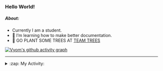 ### Hello World!

##### About:
- Currently I am a student.
- 🌱 I’m learning how to make better documentation.
- 🌱 GO PLANT SOME TREES AT [TEAM TREES](https://teamtrees.org/)

[![Vyom's github activity graph](https://activity-graph.herokuapp.com/graph?username=Vyvy-vi)](https://github.com/ashutosh00710/github-readme-activity-graph)

---
<details>
  <summary>:zap: My Activity:</summary>
  
<!--START_SECTION:waka-->
![Code Time](http://img.shields.io/badge/Code%20Time-987%20hrs%2015%20mins-blue)

**I'm a Night 🦉** 

```text
🌞 Morning    90 commits     ███░░░░░░░░░░░░░░░░░░░░░░   13.7% 
🌆 Daytime    160 commits    ██████░░░░░░░░░░░░░░░░░░░   24.35% 
🌃 Evening    221 commits    ████████░░░░░░░░░░░░░░░░░   33.64% 
🌙 Night      186 commits    ███████░░░░░░░░░░░░░░░░░░   28.31%

```
📅 **I'm Most Productive on Friday** 

```text
Monday       92 commits     ███░░░░░░░░░░░░░░░░░░░░░░   14.0% 
Tuesday      103 commits    ████░░░░░░░░░░░░░░░░░░░░░   15.68% 
Wednesday    77 commits     ███░░░░░░░░░░░░░░░░░░░░░░   11.72% 
Thursday     101 commits    ███░░░░░░░░░░░░░░░░░░░░░░   15.37% 
Friday       106 commits    ████░░░░░░░░░░░░░░░░░░░░░   16.13% 
Saturday     74 commits     ██░░░░░░░░░░░░░░░░░░░░░░░   11.26% 
Sunday       104 commits    ████░░░░░░░░░░░░░░░░░░░░░   15.83%

```


📊 **This Week I Spent My Time On** 

```text
🔥 Editors: 
VS Code                  2 hrs 50 mins       █████████████████████████   100.0%

🐱‍💻 Projects: 
advent-of-code-2022      2 hrs 20 mins       ████████████████████░░░░░   82.55% 
praise                   29 mins             ████░░░░░░░░░░░░░░░░░░░░░   17.45%

```


 Last Updated on 13/12/2022 17:04:17 UTC
<!--END_SECTION:waka-->
</details>
